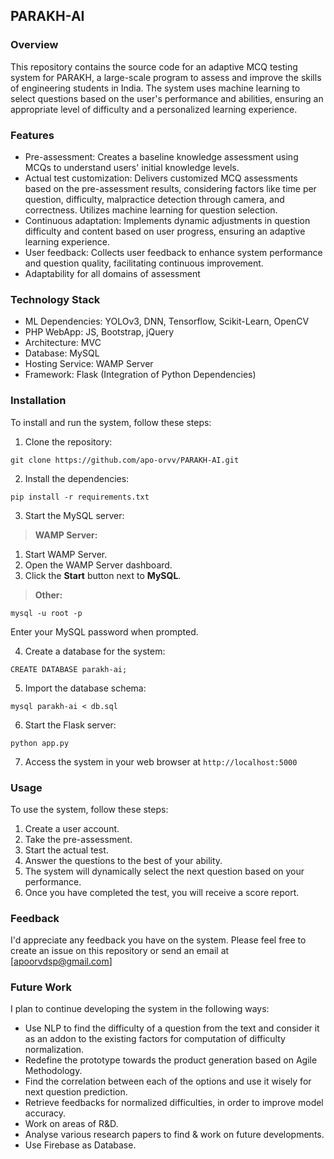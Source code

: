 ## PARAKH-AI

### Overview

This repository contains the source code for an adaptive MCQ testing system for PARAKH, a large-scale program to assess and improve the skills of engineering students in India. The system uses machine learning to select questions based on the user's performance and abilities, ensuring an appropriate level of difficulty and a personalized learning experience.

### Features

* Pre-assessment: Creates a baseline knowledge assessment using MCQs to understand users' initial knowledge levels.
* Actual test customization: Delivers customized MCQ assessments based on the pre-assessment results, considering factors like time per question, difficulty, malpractice detection through camera, and correctness. Utilizes machine learning for question selection.
* Continuous adaptation: Implements dynamic adjustments in question difficulty and content based on user progress, ensuring an adaptive learning experience.
* User feedback: Collects user feedback to enhance system performance and question quality, facilitating continuous improvement.
* Adaptability for all domains of assessment

### Technology Stack

* ML Dependencies: YOLOv3, DNN, Tensorflow, Scikit-Learn, OpenCV
* PHP WebApp: JS, Bootstrap, jQuery
* Architecture: MVC
* Database: MySQL
* Hosting Service: WAMP Server
* Framework: Flask (Integration of Python Dependencies)

### Installation

To install and run the system, follow these steps:

1. Clone the repository:

```
git clone https://github.com/apo-orvv/PARAKH-AI.git
```

2. Install the dependencies:

```
pip install -r requirements.txt
```

3. Start the MySQL server:

> **WAMP Server:**

1. Start WAMP Server.
2. Open the WAMP Server dashboard.
3. Click the **Start** button next to **MySQL**.

> **Other:**

```
mysql -u root -p
```

Enter your MySQL password when prompted.

4. Create a database for the system:

```
CREATE DATABASE parakh-ai;
```

5. Import the database schema:

```
mysql parakh-ai < db.sql
```

6. Start the Flask server:

```
python app.py
```

7. Access the system in your web browser at `http://localhost:5000`

### Usage

To use the system, follow these steps:

1. Create a user account.
2. Take the pre-assessment.
3. Start the actual test.
4. Answer the questions to the best of your ability.
5. The system will dynamically select the next question based on your performance.
6. Once you have completed the test, you will receive a score report.

### Feedback

I'd appreciate any feedback you have on the system. Please feel free to create an issue on this repository or send an email at [apoorvdsp@gmail.com]

### Future Work

I plan to continue developing the system in the following ways:

* Use NLP to find the difficulty of a question from the text and consider it as an addon to the existing factors for computation of difficulty normalization.
* Redefine the prototype towards the product generation based on Agile Methodology.
* Find the correlation between each of the options and use it wisely for next question prediction.
* Retrieve feedbacks for normalized difficulties, in order to improve model accuracy.
* Work on areas of R&D.
* Analyse various research papers to find & work on future developments.
* Use Firebase as Database.
